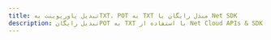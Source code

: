 ---title: تبدیل پاورپوینت بهTXT، POT به TXT مبدل رایگان یا Net SDKdescription: تبدیل رایگانPOT به TXT با استفاده از Net Cloud APIs & SDK. همچنین اسناد Microsoft PowerPoint را در Cloud ایجاد، ویرایش و رندر کنید.---